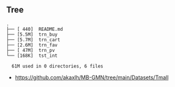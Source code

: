 
## Tree

```
.
├── [ 440]  README.md
├── [5.5M]  trn_buy
├── [5.7M]  trn_cart
├── [2.6M]  trn_fav
├── [ 47M]  trn_pv
└── [168K]  tst_int

  61M used in 0 directories, 6 files
```

- https://github.com/akaxlh/MB-GMN/tree/main/Datasets/Tmall